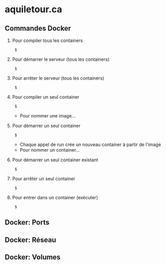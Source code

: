 # aquiletour.ca

## Commandes Docker

1. Pour compiler tous les containers

        $ 

1. Pour démarrer le serveur (tous les containers)

        $ 

1. Pour arrêter le serveur (tous les containers)

        $ 

1. Pour compiler un seul container

        $ 

    * Pour nommer une image...

1. Pour démarrer un seul container

        $ 

    * Chaque appel de run crée un nouveau container à partir de l'image
    * Pour nommer un container...

1. Pour démarrer un seul container existant

        $ 

1. Pour arrêter un seul container

        $ 

1. Pour entrer dans un container (exécuter)

        $ 


## Docker: Ports


## Docker: Réseau


## Docker: Volumes


